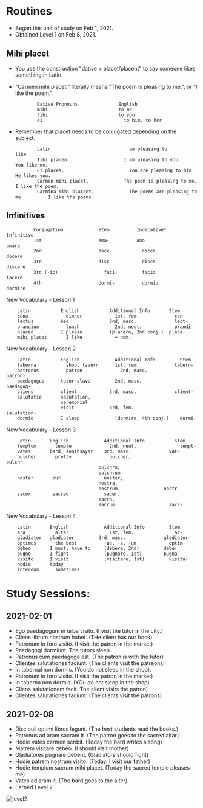 # Routines
* Began this unit of study on Feb 1, 2021. 
* Obtained Level 1 on Feb 8, 2021. 

## Mihi placet
* You use the construction "dative + placet/placent" to say someone likes something in Latin. 
* "Carmen mihi placet." literally means "The poem is pleasing to me.", or "I like the poem.".


              Dative Pronouns 	            English
              mihi 	                        to me
              tibi 	                        to you
              ei 	                          to him, to her
              

* Remember that placet needs to be conjugated depending on the subject.


              Latin 	                        am pleasing to 	                      like
              Tibi placeo. 	                  I am pleasing to you. 	              You like me.
              Ei places. 	                    You are pleasing to him. 	            He likes you.
              Carmen mihi placet. 	          The poem is pleasing to me. 	        I like the poem.
              Carmina mihi placent. 	        The poems are pleasing to me. 	      I like the poems.
              
              
## Infinitives

              Conjugation 	          Stem 	        Indicative* 	        Infinitive
              1st 	                  ama- 	        amo 	                 amare
              2nd 	                  doce- 	      doceo 	               docere
              3rd 	                  disc- 	      disco 	               discere
              3rd (-io) 	            faci- 	      facio 	               facere
              4th 	                  dormi- 	      dormio 	               dormire
              
              
New Vocabulary - Lesson 1


        Latin         	English 	      Additional Info 	    Stem
        cena 	          dinner 	        1st, fem. 	          cen-
        lectus 	        bed 	          2nd, masc. 	          lect-
        prandium 	      lunch 	        2nd, neut. 	          prandi-
        placeo 	        I please 	      (placere, 2nd conj.) 	place-
        mihi placet 	  I like 	        + nom. 


New Vocabulary - Lesson 2

        Latin 	        English 	        Additional Info 	    Stem
        taberna 	      shop, tavern 	    1st, fem. 	          tabern-
        patronus 	      patron 	          2nd, masc. 	          patron-
        paedagogus 	    tutor-slave 	    2nd, masc. 	          paedagog-
        cliens 	        client 	          3rd, masc. 	          client-
        salutatio 	    salutation,     
                        ceremonial 
                        visit 	          3rd, fem. 	          salutation-
        dormio 	        I sleep 	        (dormire, 4th conj.) 	dormi-


New Vocabulary - Lesson 3

        Latin 	    English 	        Additional Info 	      Stem
        templum 	  temple 	          2nd, neut. 	            templ-
        vates 	    bard, soothsayer 	3rd, masc. 	            vat-
        pulcher 	  pretty 	          pulcher,  	            pulchr-
                                      pulchra, 
                                      pulchrum                
        noster 	     our 	            noster, 
                                      nostra, 
                                      nostrum 	              nostr-
        sacer 	     sacred 	        sacer, 
                                      sacra, 
                                      sacrum                	sacr-


New Vocabulary - Lesson 4

        Latin 	    English 	        Additional Info 	    Stem
        ara 	      altar 	          1st, fem. 	          ar-
        gladiator 	gladiator 	      3rd, masc. 	          gladiator-
        optimus 	  the best 	        -us, -a, -um 	        optim-
        debeo 	    I must, have to 	(debere, 2nd) 	      debe-
        pugno 	    I fight 	        (pugnare, 1st) 	      pugna-
        visito 	    I visit 	        (visitare, 1st) 	    visita-
        hodie 	    today 		
        interdum 	  sometimes 	


# Study Sessions:

## 2021-02-01
* Ego paedagogum in urbe visito. (I visit the tutor in the city.)
* Cliens librum nostrum habet. (THe client has our book)
* Patronum in foro visito. (I visit the patron in the market)
* Paedagogi dormiunt. The tutors sleep. 
* Patronus cum paedagogo est. (The patron is with the tutor)
* Clientes salutationes faciunt. (The clients visit the patreons)
* In tabernal non dormis. (You do not sleep in the shop).
* Patronum in foro visito. (I visit the patron in the market)
* In taberna non dormis.  (YOu do not sleep in the shop) 
* Cliens salutationem facit. The client visits the patron)
* Clientes salutationes faciunt. (The clients visit the patrons)


## 2021-02-08
* Discipuli optimi libros legunt. (The _best_ students read the books.)
* Patronus ad aram sacram it. (The patron goes to the sacred altar.)
* Hodie vates carmen scribit. (Today the bard writes a song)
* Matrem visitare debeo. (I should visit mother)
* Gladiatores pugnare debent. (Gladiators should fight)
* Hodie patrem nostrum visito.  (Today, I visit our father)
* Hodie templum sacrum mihi placet. (Today the sacred temple pleases me) 
* Vates ad aram it. (The bard goes to the alter)
* Earned Level 2

![level2](#)

